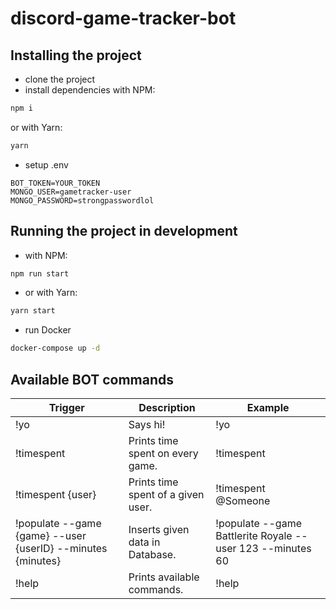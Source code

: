 # discord-game-tracker-bot

## Installing the project

- clone the project
- install dependencies
with NPM:
```bash
npm i
```
or with Yarn:
```bash
yarn
```
- setup .env
```
BOT_TOKEN=YOUR_TOKEN
MONGO_USER=gametracker-user
MONGO_PASSWORD=strongpasswordlol
```

## Running the project in development
- with NPM:
```bash
npm run start
```
- or with Yarn:
```bash
yarn start
```
- run Docker
```bash
docker-compose up -d
```

## Available BOT commands

| Trigger                                                     | Description                        | Example                                                    |
| ----------------------------------------------------------- | ---------------------------------- | ---------------------------------------------------------- |
| !yo                                                         | Says hi!                           | !yo                                                        |
| !timespent                                                  | Prints time spent on every game.   | !timespent                                                 |
| !timespent {user}                                           | Prints time spent of a given user. | !timespent @Someone                                        |
| !populate --game {game} --user {userID} --minutes {minutes} | Inserts given data in Database.    | !populate --game Battlerite Royale --user 123 --minutes 60 |
| !help                                                       | Prints available commands.         | !help                                                      |
